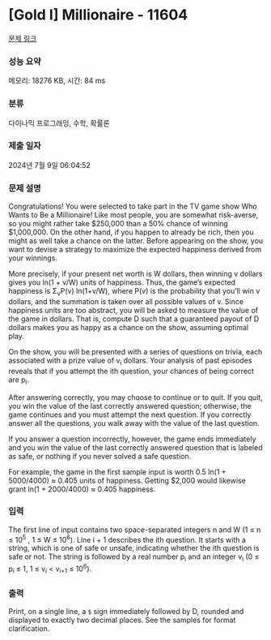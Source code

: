 # [Gold I] Millionaire - 11604 

[문제 링크](https://www.acmicpc.net/problem/11604) 

### 성능 요약

메모리: 18276 KB, 시간: 84 ms

### 분류

다이나믹 프로그래밍, 수학, 확률론

### 제출 일자

2024년 7월 9일 06:04:52

### 문제 설명

<p>Congratulations! You were selected to take part in the TV game show Who Wants to Be a Millionaire! Like most people, you are somewhat risk-averse, so you might rather take <span>$</span>250,000 than a 50% chance of winning <span>$</span>1,000,000. On the other hand, if you happen to already be rich, then you might as well take a chance on the latter. Before appearing on the show, you want to devise a strategy to maximize the expected happiness derived from your winnings.</p>

<p>More precisely, if your present net worth is W dollars, then winning v dollars gives you ln(1 + v/W) units of happiness. Thus, the game’s expected happiness is Σ<sub>v</sub>P(v) ln(1+v/W), where P(v) is the probability that you’ll win v dollars, and the summation is taken over all possible values of v. Since happiness units are too abstract, you will be asked to measure the value of the game in dollars. That is, compute D such that a guaranteed payout of D dollars makes you as happy as a chance on the show, assuming optimal play.</p>

<p>On the show, you will be presented with a series of questions on trivia, each associated with a prize value of v<sub>i</sub> dollars. Your analysis of past episodes reveals that if you attempt the ith question, your chances of being correct are p<sub>i</sub>.</p>

<p>After answering correctly, you may choose to continue or to quit. If you quit, you win the value of the last correctly answered question; otherwise, the game continues and you must attempt the next question. If you correctly answer all the questions, you walk away with the value of the last question.</p>

<p>If you answer a question incorrectly, however, the game ends immediately and you win the value of the last correctly answered question that is labeled as safe, or nothing if you never solved a safe question.</p>

<p>For example, the game in the first sample input is worth 0.5 ln(1 + 5000/4000) ≈ 0.405 units of happiness. Getting <span>$</span>2,000 would likewise grant ln(1 + 2000/4000) ≈ 0.405 happiness.</p>

### 입력 

 <p>The first line of input contains two space-separated integers n and W (1 ≤ n ≤ 10<sup>5</sup> , 1 ≤ W ≤ 10<sup>6</sup>). Line i + 1 describes the ith question. It starts with a string, which is one of safe or unsafe, indicating whether the ith question is safe or not. The string is followed by a real number p<sub>i</sub> and an integer v<sub>i</sub> (0 ≤ p<sub>i</sub> ≤ 1, 1 ≤ v<sub>i</sub> < v<sub>i+1</sub> ≤ 10<sup>6</sup>).</p>

### 출력 

 <p>Print, on a single line, a <code>$</code> sign immediately followed by D, rounded and displayed to exactly two decimal places. See the samples for format clarification.</p>

